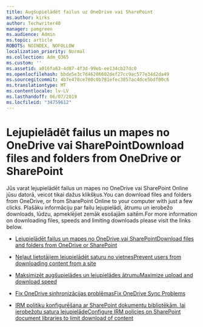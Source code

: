 ```yaml
---
title: Augšupielādēt failus uz OneDrive vai SharePoint
ms.author: kirks
author: Techwriter40
manager: pamgreen
ms.audience: Admin
ms.topic: article
ROBOTS: NOINDEX, NOFOLLOW
localization_priority: Normal
ms.collection: Adm_O365
ms.custom: ''
ms.assetid: a016fa63-4d87-4f3d-99eb-ee134cb27dc0
ms.openlocfilehash: bbde5e3c7d46206602def27cc9ac577e34d2da49
ms.sourcegitcommit: 4b7e478ce700c0b781efec3857ac4dce5bdf00c6
ms.translationtype: MT
ms.contentlocale: lv-LV
ms.lasthandoff: 06/07/2019
ms.locfileid: "34759612"
---
```

# <a name="download-files-and-folders-from-onedrive-or-sharepoint"></a><span data-ttu-id="d85cf-102">Lejupielādēt failus un mapes no OneDrive vai SharePoint</span><span class="sxs-lookup"><span data-stu-id="d85cf-102">Download files and folders from OneDrive or SharePoint</span></span>

<span data-ttu-id="d85cf-103">Jūs varat lejupielādēt failus un mapes no OneDrive vai SharePoint Online jūsu datorā, veicot tikai dažus klikšķus.</span><span class="sxs-lookup"><span data-stu-id="d85cf-103">You can download files and folders from OneDrive, or from SharePoint Online to your computer with just a few clicks.</span></span> <span data-ttu-id="d85cf-104">Plašāku informāciju par failu lejupielādi, ātrumu un ierobežo downloads, lūdzu, apmeklējiet zemāk esošajām saitēm.</span><span class="sxs-lookup"><span data-stu-id="d85cf-104">For more information on downloading files, speeds and limiting downloads please visit the links below.</span></span>

- [<span data-ttu-id="d85cf-105">Lejupielādēt failus un mapes no OneDrive vai SharePoint</span><span class="sxs-lookup"><span data-stu-id="d85cf-105">Download files and folders from OneDrive or SharePoint</span></span>](https://support.office.com/article/Download-files-and-folders-from-OneDrive-or-SharePoint-5c7397b7-19c7-4893-84fe-d02e8fa5df05)

- [<span data-ttu-id="d85cf-106">Neļaut lietotājiem lejupielādēt saturu no vietnes</span><span class="sxs-lookup"><span data-stu-id="d85cf-106">Prevent users from downloading content from a site</span></span>](https://support.office.com/article/Prevent-users-from-downloading-content-from-a-site-e17bf52b-fa5d-41cf-9eb0-d3812542424e)

- [<span data-ttu-id="d85cf-107">Maksimizēt augšupielādes un lejupielādes ātrumu</span><span class="sxs-lookup"><span data-stu-id="d85cf-107">Maximize upload and download speed</span></span>](https://support.office.com/article/Maximize-upload-and-download-speed-8eeadfb8-501f-406d-997b-98ab6ff67f43)

- [<span data-ttu-id="d85cf-108">Fix OneDrive sinhronizācijas problēmas</span><span class="sxs-lookup"><span data-stu-id="d85cf-108">Fix OneDrive Sync Problems</span></span>](https://support.office.com/article/Fix-OneDrive-sync-problems-83ab0d8a-8400-45b0-8dcf-dc8aa8a6bcf8)

- [<span data-ttu-id="d85cf-109">IRM politiku konfigurēšana ar SharePoint dokumentu bibliotēkām, lai ierobežotu satura lejupielāde</span><span class="sxs-lookup"><span data-stu-id="d85cf-109">Configure IRM policies on SharePoint document libraries to limit download of content</span></span>](https://docs.microsoft.com/office365/securitycompliance/set-up-irm-in-sp-admin-center)

